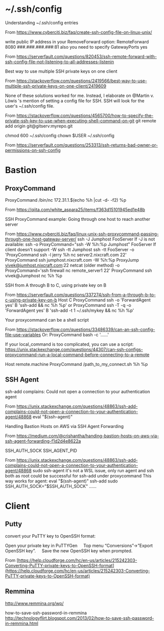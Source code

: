 # \~/.ssh/config


Understanding ~/.ssh/config entries

From <https://www.cyberciti.biz/faq/create-ssh-config-file-on-linux-unix/> 


write public IP address in your RemoveForward option:
RemoteForward  8080 ###.###.###.###:81
also you need to specify GatewayPorts yes

From <https://serverfault.com/questions/820453/ssh-remote-forward-with-ssh-config-file-not-listening-to-all-addresses-listenin> 


Best way to use multiple SSH private keys on one client

From <https://stackoverflow.com/questions/2419566/best-way-to-use-multiple-ssh-private-keys-on-one-client/2419609> 

None of these solutions worked for me.
Instead, I elaborate on @Martin v. Löwis 's mention of setting a config file for SSH.
SSH will look for the user's ~/.ssh/config file.

From <https://stackoverflow.com/questions/4565700/how-to-specify-the-private-ssh-key-to-use-when-executing-shell-command-on-git> 
git remote add origin git@gitserv:myrepo.git


chmod 600 ~/.ssh/config
chown $USER ~/.ssh/config

From <https://serverfault.com/questions/253313/ssh-returns-bad-owner-or-permissions-on-ssh-config> 



# Bastion

## ProxyCommand

ProxyCommand /bin/nc 172.31.1.$(echo %h |cut -d- -f2) %p

From <https://qiita.com/white_aspara25/items/f363d15101945ed1e48b> 

SSH ProxyCommand example: Going through one host to reach another server

From <https://www.cyberciti.biz/faq/linux-unix-ssh-proxycommand-passing-through-one-host-gateway-server/> 
	ssh -J Jumphost FooServer
	If -J is not available:
		ssh -o ProxyCommand="ssh -W %h:%p Jumphost" FooServer
	If client doesn't support -W
		ssh -tt Jumphost ssh -tt FooServer
	-o 'ProxyCommand ssh -l jerry %h nc server2.nixcraft.com 22'
	ProxyCommand ssh jumphost.nixcraft.com -W %h:%p
	ProxyJump vivek@jumhost.nixcraft.com:22
	netcat (older method)
		 -o ProxyCommand='ssh firewall nc remote_server1 22'
		ProxyCommand ssh vivek@Jumphost nc %h %p



	

SSH from A through B to C, using private key on B

From <https://serverfault.com/questions/337274/ssh-from-a-through-b-to-c-using-private-key-on-b> 
	Host C
		ProxyCommand ssh -o 'ForwardAgent yes' B 'ssh-add && nc %h %p'
	or
		ProxyCommand ssh -T -q -o 'ForwardAgent yes' B 'ssh-add -t 1 ~/.ssh/mykey && nc %h %p'



	
	
Your proxycommand can be a shell script

From <https://stackoverflow.com/questions/33486339/can-an-ssh-config-file-use-variables> 
	Or:
	ProxyCommand bash -c '……'



If your local_command is too complicated, you can use a script:
https://unix.stackexchange.com/questions/44307/can-ssh-configs-proxycommand-run-a-local-command-before-connecting-to-a-remote

Host remote.machine
	ProxyCommand /path_to_my_connect.sh %h %p


## SSH Agent

ssh-add complains: Could not open a connection to your authentication agent

From <https://unix.stackexchange.com/questions/48863/ssh-add-complains-could-not-open-a-connection-to-your-authentication-agent/48868> 
	eval "$(ssh-agent)"


Handling Bastion Hosts on AWS via SSH Agent Forwarding

From <https://medium.com/@crishantha/handing-bastion-hosts-on-aws-via-ssh-agent-forwarding-f1d2d4e8622a> 


SSH_AUTH_SOCK
SSH_AGENT_PID

From <https://unix.stackexchange.com/questions/48863/ssh-add-complains-could-not-open-a-connection-to-your-authentication-agent/48868> 
	sudo ssh-agent
	it's not a WSL issue, only run agent and ssh both as root could be successful for ssh-add under proxycommand
	This way works for agent:
	eval "$(ssh-agent)"
	ssh-add
	sudo SSH_AUTH_SOCK="$SSH_AUTH_SOCK" ……
	
	


# Client

## Putty

convert your PuTTY key to OpenSSH format:

Open your private key in PuTTYGen
    Top menu “Conversions”->”Export OpenSSH key”.
    Save the new OpenSSH key when prompted.

From [https://help.cloudforge.com/hc/en-us/articles/215242303-Converting-PuTTY-private-keys-to-OpenSSH-format](https://help.cloudforge.com/hc/en-us/articles/215242303-Converting-PuTTY-private-keys-to-OpenSSH-format)

## Remmina

http://www.remmina.org/wp/

how-to-save-ssh-password-in-remmina
http://technologyflirt.blogspot.com/2013/02/how-to-save-ssh-password-in-remmina.html
